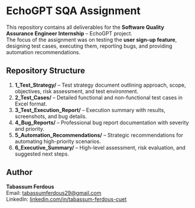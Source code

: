 # EchoGPT SQA Assignment

This repository contains all deliverables for the **Software Quality Assurance Engineer Internship** – EchoGPT project.  
The focus of the assignment was on testing the **user sign-up feature**, designing test cases, executing them, reporting bugs, and providing automation recommendations.

## Repository Structure

1. **1_Test_Strategy/** – Test strategy document outlining approach, scope, objectives, risk assessment, and test environment.  
2. **2_Test_Cases/** – Detailed functional and non-functional test cases in Excel format.  
3. **3_Test_Execution_Report/** – Execution summary with results, screenshots, and bug details.  
4. **4_Bug_Reports/** – Professional bug report documentation with severity and priority.  
5. **5_Automation_Recommendations/** – Strategic recommendations for automating high-priority scenarios.  
6. **6_Executive_Summary/** – High-level assessment, risk evaluation, and suggested next steps.

## Author

**Tabassum Ferdous**  
Email: tabassumferdous29@gmail.com  
LinkedIn: [linkedin.com/in/tabassum-ferdous-cuet](https://linkedin.com/in/tabassum-ferdous-cuet)
